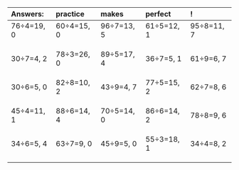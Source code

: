 | Answers: | practice | makes | perfect | ! |
| :--- | :--- | :--- | :--- | :--- |
| 76÷4=19, 0 | 60÷4=15, 0 | 96÷7=13, 5 | 61÷5=12, 1 | 95÷8=11, 7 | 
|   |   |   |   |   | 
|   |   |   |   |   | 
|   |   |   |   |   | 
| 30÷7=4, 2 | 78÷3=26, 0 | 89÷5=17, 4 | 36÷7=5, 1 | 61÷9=6, 7 | 
|   |   |   |   |   | 
|   |   |   |   |   | 
|   |   |   |   |   | 
| 30÷6=5, 0 | 82÷8=10, 2 | 43÷9=4, 7 | 77÷5=15, 2 | 62÷7=8, 6 | 
|   |   |   |   |   | 
|   |   |   |   |   | 
|   |   |   |   |   | 
| 45÷4=11, 1 | 88÷6=14, 4 | 70÷5=14, 0 | 86÷6=14, 2 | 78÷8=9, 6 | 
|   |   |   |   |   | 
|   |   |   |   |   | 
|   |   |   |   |   | 
| 34÷6=5, 4 | 63÷7=9, 0 | 45÷9=5, 0 | 55÷3=18, 1 | 34÷4=8, 2 | 
|   |   |   |   |   | 
|   |   |   |   |   | 
|   |   |   |   |   | 
